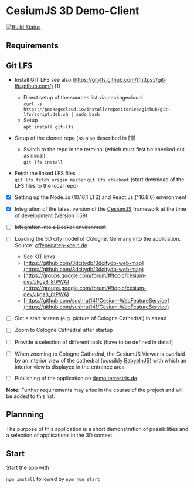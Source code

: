 # CesiumJS 3D Demo-Client

[![Build Status](https://travis-ci.com/mholthausen/3d_demo_client.svg?branch=master)](https://travis-ci.com/mholthausen/3d_demo_client)

## Requirements

## Git LFS

* Install GIT LFS
see also [https://git-lfs.github.com/](https://git-lfs.github.com/) [1]

  * Direct setup of the sources list via packagecloud:  
  `curl -s https://packagecloud.io/install/repositories/github/git-lfs/script.deb.sh | sudo bash`
  * Setup  
  `apt install git-lfs`

* Setup of the cloned repo (as also described in [1])
  * Switch to the repo in the terminal (which must first be checked out as usual).  
  `git lfs install`

* Fetch the linked LFS files  
`git lfs fetch origin master`
`git lfs checkout` (start download of the LFS files to the local repo)

* [x] Setting up the Node.Js (10.16.1 LTS) and React.Js (^16.8.6) environment

* [x] Integration of the latest version of the [CesiumJS](https://cesiumjs.org/) framework at the time of development (Version 1.59)

* [ ] ~~Integration into a Docker environment~~

* [ ] Loading the 3D city model of Cologne, Germany into the application. Source: [offenedaten-koeln.de](https://www.offenedaten-koeln.de/dataset/3d-stadtmodell-koeln-0)

  * See KIT links
  * [https://github.com/3dcitydb/3dcitydb-web-map](https://github.com/3dcitydb/3dcitydb-web-map)
  * [https://groups.google.com/forum/#!topic/cesium-dev/Jkga8_8tPWA](https://groups.google.com/forum/#!topic/cesium-dev/Jkga8_8tPWA)
  * [https://github.com/sushrut141/Cesium-WebFeatureService](https://github.com/sushrut141/Cesium-WebFeatureService)

* [ ] Slot a start screen (e.g. picture of Cologne Cathedral) in ahead

* [ ] Zoom to Cologne Cathedral after startup

* [ ] Provide a selection of different tools (have to be defined in detail)

* [ ] When zooming to Cologne Cathedral, the CesiumJS Viewer is overlaid by an interior view of the cathedral (possibly [BabyolnJS](https://www.babylonjs.com/)) with which an interior view is displayed in the entrance area

* [ ] Publishing of the application on [demo.terrestris.de](https://demo.terrestris.de/)

**Note:** Further requirements may arise in the course of the project and will be added to this list.

## Plannning

The purpose of this application is a short demonstration of possibilities and a selection of applications in the 3D context.

## Start

Start the app with

`npm install` followed by `npm run start`
